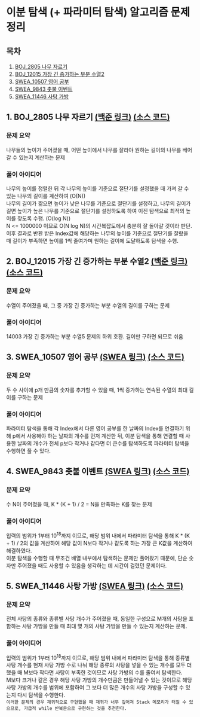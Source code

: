# 이분 탐색 (+ 파라미터 탐색) 알고리즘 문제 정리

## 목차

1. [BOJ_2805 나무 자르기](#1-boj_2805-나무-자르기-백준-링크-소스-코드)
2. [BOJ_12015 가장 긴 증가하는 부분 수열2](#2-boj_12015-가장-긴-증가하는-부분-수열2-백준-링크-소스-코드)
3. [SWEA_10507 영어 공부](#3-swea_10507-영어-공부-swea-링크-소스-코드)
4. [SWEA_9843 촛불 이벤트](#4-swea_9843-촛불-이벤트-swea-링크-소스-코드)
5. [SWEA_11446 사탕 가방](#5-swea_11446-사탕-가방-swea-링크-소스-코드)

## 1. BOJ_2805 나무 자르기 [(백준 링크)](https://www.acmicpc.net/problem/2805) [(소스 코드)](https://github.com/rldnjs7723/CodingTest/blob/main/BOJ/2000/Main_2805.java)

### 문제 요약

나무들의 높이가 주어졌을 때, 어떤 높이에서 나무를 잘라야 원하는 길이의 나무를 베어갈 수 있는지 계산하는 문제

### 풀이 아이디어

나무의 높이를 정렬한 뒤 각 나무의 높이를 기준으로 절단기를 설정했을 때 가져 갈 수 있는 나무의 길이를 계산하여 (O(N))  
나무의 길이가 짧으면 높이가 낮은 나무를 기준으로 절단기를 설정하고, 나무의 길이가 길면 높이가 높은 나무를 기준으로 절단기를 설정하도록 하여 이진 탐색으로 최적의 높이를 찾도록 수행. (O(log N))  
N <= 1000000 이므로 O(N log N)의 시간복잡도에서 충분히 잘 돌아갈 것이라 판단.  
이후 결과로 반환 받은 Index값에 해당하는 나무의 높이를 기준으로 절단기를 잘랐을 때 길이가 부족하면 높이를 1씩 줄여가며 원하는 길이에 도달하도록 탐색을 수행.

## 2. BOJ_12015 가장 긴 증가하는 부분 수열2 [(백준 링크)](https://www.acmicpc.net/problem/12015) [(소스 코드)](https://github.com/rldnjs7723/CodingTest/blob/main/BOJ/12000/Main_12015.java)

### 문제 요약

수열이 주어졌을 때, 그 중 가장 긴 증가하는 부분 수열의 길이를 구하는 문제

### 풀이 아이디어

14003 가장 긴 증가하는 부분 수열5 문제의 하위 호환. 길이만 구하면 되므로 쉬움

## 3. SWEA_10507 영어 공부 [(SWEA 링크)](https://swexpertacademy.com/main/code/problem/problemDetail.do?contestProbId=AXNQOb3avD0DFAXS) [(소스 코드)](https://github.com/rldnjs7723/CodingTest/blob/main/SWEA/10000/Solution_10507.java)

### 문제 요약

두 수 사이에 p개 만큼의 숫자를 추가할 수 있을 때, 1씩 증가하는 연속된 수열의 최대 길이를 구하는 문제

### 풀이 아이디어

파라미터 탐색을 통해 각 Index에서 다른 영어 공부를 한 날짜의 Index를 연결하기 위해 p에서 사용해야 하는 날짜의 개수를 먼저 계산한 뒤, 이분 탐색을 통해 연결할 때 사용한 날짜의 개수가 전체 p보다 작거나 같다면 더 큰수를 탐색하도록 파라미터 탐색을 수행하면 풀 수 있다.

## 4. SWEA_9843 촛불 이벤트 [(SWEA 링크)](https://swexpertacademy.com/main/code/problem/problemDetail.do?contestProbId=AXGBKzuaPOoDFAXR) [(소스 코드)](https://github.com/rldnjs7723/CodingTest/blob/main/SWEA/9000/Solution_9843.java)

### 문제 요약

수 N이 주어졌을 때, K \* (K + 1) / 2 = N을 만족하는 K를 찾는 문제

### 풀이 아이디어

입력의 범위가 1부터 10<sup>18</sup>까지 이므로, 해당 범위 내에서 파라미터 탐색을 통해 K \* (K + 1) / 2의 값을 계산하여 해당 값이 N보다 작거나 같도록 하는 가장 큰 K값을 계산하여 해결하였다.  
이분 탐색을 수행할 때 무조건 배열 내부에서 탐색하는 문제만 풀어왔기 때문에, 단순 숫자만 주어졌을 때도 사용할 수 있음을 생각하는 데 시간이 걸렸던 문제이다.

## 5. SWEA_11446 사탕 가방 [(SWEA 링크)](https://swexpertacademy.com/main/code/problem/problemDetail.do?contestProbId=AXdHxTNqC2IDFAS5) [(소스 코드)](https://github.com/rldnjs7723/CodingTest/blob/main/SWEA/11000/Solution_11446.java)

### 문제 요약

전체 사탕의 종류와 종류별 사탕 개수가 주어졌을 때, 동일한 구성으로 M개의 사탕을 포함하는 사탕 가방을 만들 때 최대 몇 개의 사탕 가방을 만들 수 있는지 계산하는 문제.

### 풀이 아이디어

입력의 범위가 1부터 10<sup>18</sup>까지 이므로, 해당 범위 내에서 파라미터 탐색을 통해 종류별 사탕 개수를 현재 사탕 가방 수로 나눠 해당 종류의 사탕을 넣을 수 있는 개수를 모두 더했을 때 M보다 작다면 사탕이 부족한 것이므로 사탕 가방의 수를 줄여서 탐색한다.  
M보다 크거나 같은 경우 해당 사탕 가방의 개수만큼은 만들어낼 수 있는 것이므로 해당 사탕 가방의 개수를 범위에 포함하여 그 보다 더 많은 개수의 사탕 가방을 구성할 수 있는지 다시 탐색을 수행한다.  
`이러한 문제의 경우 재귀적으로 구현했을 때 재귀가 너무 깊어져 Stack 메모리가 터질 수 있으므로, 가급적 while 반복문으로 구현하는 것을 추천한다.`
